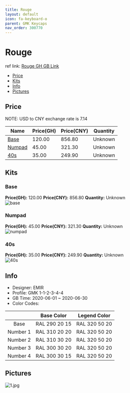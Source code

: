 ```yaml
---
title: Rouge 
layout: default
icon: fa-keyboard-o
parent: GMK Keycaps
nav_order: 300770
---
```


# Rouge 

ref link: [Rouge GH GB Link](https://geekhack.org/index.php?topic=106715.0)  
* [Price](#price)  
* [Kits](#kits)  
* [Info](#info)  
* [Pictures](#pictures)  


## Price  

NOTE: USD to CNY exchange rate is 7.14

| Name          | Price(GH)    |  Price(CNY) | Quantity |
| ------------- | ------------ |  ---------- | -------- |
|[Base](#base)|120.00|856.80|Unknown|
|[Numpad](#numpad)|45.00|321.30|Unknown|
|[40s](#40s)|35.00|249.90|Unknown|


## Kits  
### Base  
**Price(GH):** 120.00    **Price(CNY):** 856.80    **Quantity:** Unknown  
<img src="{{ 'assets/images/gmk-keycaps/rouge/kits_pics/base.png' | relative_url }}" alt="base" class="image featured">

### Numpad  
**Price(GH):** 45.00    **Price(CNY):** 321.30    **Quantity:** Unknown  
<img src="{{ 'assets/images/gmk-keycaps/rouge/kits_pics/numpad.png' | relative_url }}" alt="numpad" class="image featured">

### 40s  
**Price(GH):** 35.00    **Price(CNY):** 249.90    **Quantity:** Unknown  
<img src="{{ 'assets/images/gmk-keycaps/rouge/kits_pics/40s.png' | relative_url }}" alt="40s" class="image featured">


## Info  
* Designer: EMIR  
* Profile: GMK 1-1-2-3-4-4  
* GB Time: 2020-06-01 ~ 2020-06-30  
* Color Codes:  

| |Base Color     | Legend Color
| :-------------: | :-------------: | :------------:
|Base|RAL 290 20 15|RAL 320 50 20
|Number 1|RAL 310 20 20|RAL 320 50 20
|Number 2|RAL 310 30 20|RAL 320 50 20
|Number 3|RAL 300 30 20|RAL 320 50 20
|Number 4|RAL 300 30 15|RAL 320 50 20


## Pictures  
<img src="{{ 'assets/images/gmk-keycaps/rouge/rendering_pics/1.jpg' | relative_url }}" alt="1.jpg" class="image featured">

